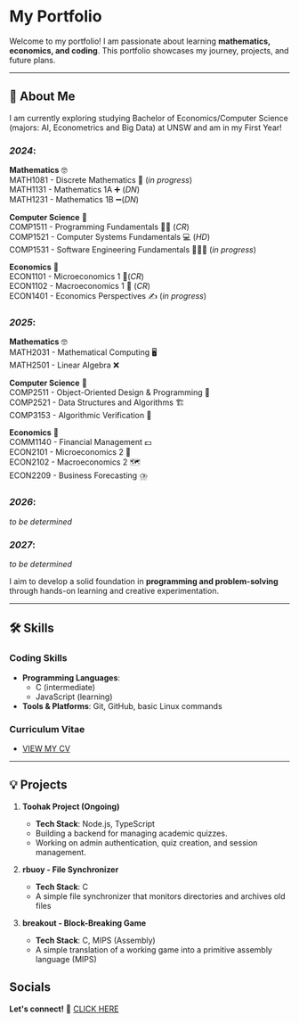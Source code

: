 # My Portfolio

Welcome to my portfolio! I am passionate about learning **mathematics, economics, and coding**. This portfolio showcases my journey, projects, and future plans.

---

## 📖 About Me  
I am currently exploring studying Bachelor of Economics/Computer Science (majors: AI, Econometrics and Big Data) at UNSW and am in my First Year!

### _2024_:
**Mathematics** 🤓<br>
MATH1081 - Discrete Mathematics 🤫 (_in progress_)<br>
MATH1131 - Mathematics 1A ➕ (_DN_)<br>
MATH1231 - Mathematics 1B ➖(_DN_)<br>

**Computer Science** 🤠<br>
COMP1511 - Programming Fundamentals 👨‍🏫 (_CR_)<br>
COMP1521 - Computer Systems Fundamentals 💻 (_HD_)<br>
COMP1531 - Software Engineering Fundamentals 🧑‍🤝‍🧑 (_in progress_)<br>

**Economics** 🧐<br>
ECON1101 - Microeconomics 1 🧔(_CR_)<br>
ECON1102 - Macroeconomics 1 💱 (_CR_)<br>
ECON1401 - Economics Perspectives ✍️ (_in progress_)<br>

### _2025_:<br>
**Mathematics** 🤓<br>
MATH2031 - Mathematical Computing 🖥️<br>
MATH2501 - Linear Algebra ❌<br>

**Computer Science** 🤠<br>
COMP2511 - Object-Oriented Design & Programming 👷<br>
COMP2521 - Data Structures and Algorithms 🏗️<br>
COMP3153 - Algorithmic Verification 🪪<br>

**Economics** 🧐<br>
COMM1140 - Financial Management 💵<br>
ECON2101 - Microeconomics 2 🧒<br>
ECON2102 - Macroeconomics 2 🗺️<br>
ECON2209 - Business Forecasting ⛈️<br>

### _2026_:
_to be determined_

### _2027_:
_to be determined_

I aim to develop a solid foundation in **programming and problem-solving** through hands-on learning and creative experimentation.

---

## 🛠 Skills  

### Coding Skills  
- **Programming Languages**:  
  - C (intermediate)  
  - JavaScript (learning)  
- **Tools & Platforms**: Git, GitHub, basic Linux commands

### Curriculum Vitae
- [VIEW MY CV](CV.pdf)
---

## 💡 Projects  

1. **Toohak Project (Ongoing)**  
   - **Tech Stack**: Node.js, TypeScript  
   - Building a backend for managing academic quizzes.  
   - Working on admin authentication, quiz creation, and session management.

2. **rbuoy - File Synchronizer**  
   - **Tech Stack**: C  
   - A simple file synchronizer that monitors directories and archives old files
  
3. **breakout - Block-Breaking Game**
   - **Tech Stack**: C, MIPS (Assembly)
   - A simple translation of a working game into a primitive assembly language (MIPS)

## Socials

**Let's connect!** 🤝 [CLICK HERE](https://www.linkedin.com/in/sergio-insuasti-003b26331/)
